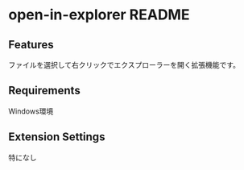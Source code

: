 # open-in-explorer README

## Features

ファイルを選択して右クリックでエクスプローラーを開く拡張機能です。

## Requirements

Windows環境

## Extension Settings

特になし